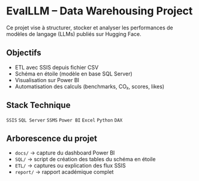 #  EvalLLM – Data Warehousing Project

Ce projet vise à structurer, stocker et analyser les performances de modèles de langage (LLMs) publiés sur Hugging Face.

##  Objectifs

- ETL avec SSIS depuis fichier CSV
- Schéma en étoile (modèle en base SQL Server)
- Visualisation sur Power BI
- Automatisation des calculs (benchmarks, CO₂, scores, likes)

##  Stack Technique

`SSIS` `SQL Server` `SSMS` `Power BI` `Excel` `Python` `DAX`

##  Arborescence du projet

- `docs/` → capture du dashboard Power BI
- `SQL/` → script de création des tables du schéma en étoile
- `ETL/` → captures ou explication des flux SSIS
- `report/` → rapport académique complet
